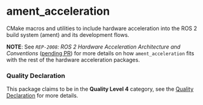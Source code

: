 # ament_acceleration

CMake macros and utilities to include hardware acceleration into the ROS 2 build system (ament) and its development flows.

**NOTE**: See *`REP-2008`: ROS 2 Hardware Acceleration Architecture and Conventions* ([pending PR](https://github.com/ros-infrastructure/rep/pull/324)) for more details on how `ament_acceleration` fits with the rest of the hardware acceleration packages.

### Quality Declaration

This package claims to be in the **Quality Level 4** category, see the [Quality Declaration](./QUALITY_DECLARATION.md) for more details.
